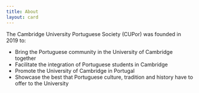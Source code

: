 ```yaml
---
title: About
layout: card
---
```


The Cambridge University Portuguese Society (CUPor) was founded in 2019 to:

- Bring the Portuguese community in the University of Cambridge together
- Facilitate the integration of Portuguese students in Cambridge
- Promote the University of Cambridge in Portugal
- Showcase the best that Portuguese culture, tradition and history have to offer to the University